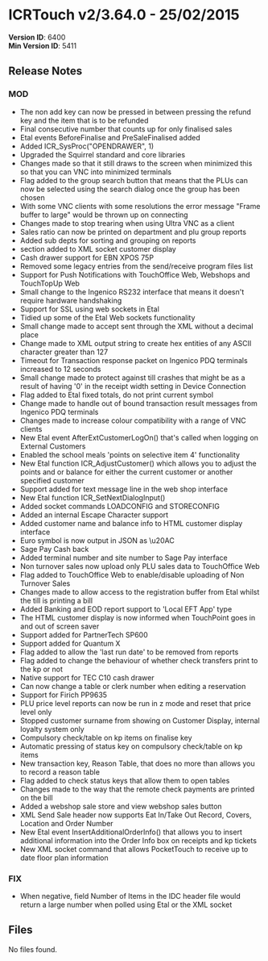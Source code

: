# ICRTouch v2/3.64.0 - 25/02/2015

__Version ID__: 6400
<br>__Min Version ID__: 5411

## Release Notes
### MOD
- The non add key can now be pressed in between pressing the refund key and the item that is to be refunded
- Final consecutive number that counts up for only finalised sales
- Etal events BeforeFinalise and PreSaleFinalised added
- Added ICR_SysProc("OPENDRAWER", 1)
- Upgraded the Squirrel standard and core libraries
- Changes made so that it still draws to the screen when minimized this so that you can VNC into minimized terminals
- Flag added to the group search button that means that the PLUs can now be selected using the search dialog once the group has been chosen
- With some VNC clients with some resolutions the error message "Frame buffer to large" would be thrown up on connecting
- Changes made to stop trearing when using Ultra VNC as a client
- Sales ratio can now be printed on department and plu group reports
- Added sub depts for sorting and grouping on reports
- <SALEINFO> section added to XML socket customer display
- Cash drawer support for EBN XPOS 75P
- Removed some legacy entries from the send/receive program files list
- Support for Push Notifications with TouchOffice Web, Webshops and TouchTopUp Web
- Small change to the Ingenico RS232 interface that means it doesn't require hardware handshaking
- Support for SSL using web sockets in Etal
- Tidied up some of the Etal Web sockets functionality
- Small change made to accept <PROTOCOLVERSION> sent through the XML without a decimal place
- Change made to XML output string to create hex entities of any ASCII character greater than 127
- Timeout for Transaction response packet on Ingenico PDQ terminals increased to 12 seconds
- Small change made to protect against till crashes that might be as a result of having '0' in the receipt width setting in Device Connection
- Flag added to Etal fixed totals, do not print current symbol
- Change made to handle out of bound transaction result messages from Ingenico PDQ terminals
- Changes made to increase colour compatibility with a range of VNC clients
- New Etal event AfterExtCustomerLogOn() that's called when logging on External Customers
- Enabled the school meals 'points on selective item 4' functionality
- New Etal function ICR_AdjustCustomer() which allows you to adjust the points and or balance for either the current customer or another specified customer
- Support added for text message line in the web shop interface
- New Etal function ICR_SetNextDialogInput()
- Added socket commands LOADCONFIG and STORECONFIG
- Added an internal Escape Character support
- Added customer name and balance info to HTML customer display interface
- Euro symbol is now output in JSON as \u20AC
- Sage Pay Cash back
- Added terminal number and site number to Sage Pay interface
- Non turnover sales now upload only PLU sales data to TouchOffice Web
- Flag added to TouchOffice Web to enable/disable uploading of Non Turnover Sales
- Changes made to allow access to the registration buffer from Etal whilst the till is printing a bill
- Added Banking and EOD report support to 'Local EFT App' type
- The HTML customer display is now informed when TouchPoint goes in and out of screen saver
- Support added for PartnerTech SP600
- Support added for Quantum X
- Flag added to allow the 'last run date' to be removed from reports
- Flag added to change the behaviour of whether check transfers print to the kp or not
- Native support for TEC C10 cash drawer
- Can now change a table or clerk number when editing a reservation
- Support for Firich PP9635
- PLU price level reports can now be run in z mode and reset that price level only
- Stopped customer surname from showing on Customer Display, internal loyalty system only
- Compulsory check/table on kp items on finalise key
- Automatic pressing of status key on compulsory check/table on kp items
- New transaction key, Reason Table, that does no more than allows you to record a reason table
- Flag added to check status keys that allow them to open tables
- Changes made to the way that the remote check payments are printed on the bill
- Added a webshop sale store and view webshop sales button
- XML Send Sale header now supports Eat In/Take Out Record, Covers, Location and Order Number
- New Etal event InsertAdditionalOrderInfo() that allows you to insert additional information into the Order Info box on receipts and kp tickets
- New XML socket command <GetCheckList> that allows PocketTouch to receive up to date floor plan information

### FIX
- When negative, field Number of Items in the IDC header file would return a large number when polled using Etal or the XML socket

## Files
No files found.

